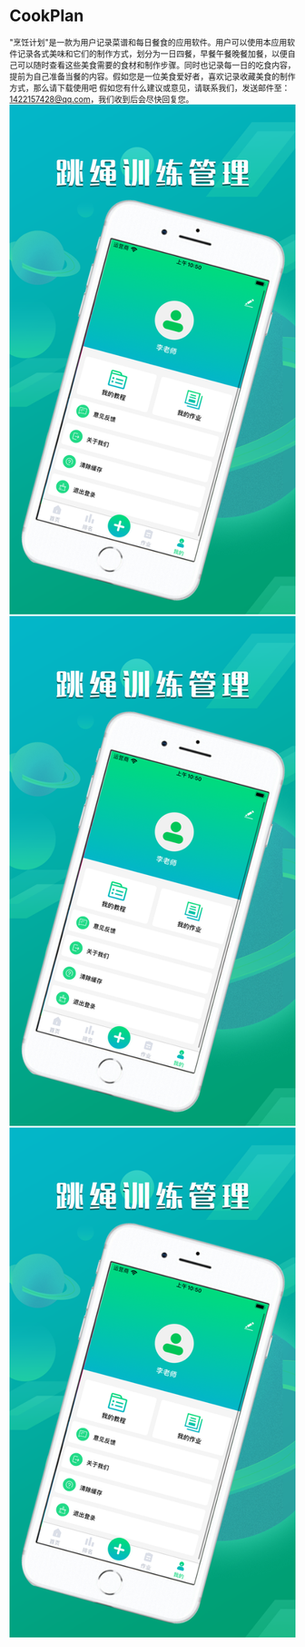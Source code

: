 # CookPlan
"烹饪计划"是一款为用户记录菜谱和每日餐食的应用软件。用户可以使用本应用软件记录各式美味和它们的制作方式，划分为一日四餐，早餐午餐晚餐加餐，以便自己可以随时查看这些美食需要的食材和制作步骤。同时也记录每一日的吃食内容，提前为自己准备当餐的内容。假如您是一位美食爱好者，喜欢记录收藏美食的制作方式，那么请下载使用吧
假如您有什么建议或意见，请联系我们，发送邮件至：1422157428@qq.com，我们收到后会尽快回复您。
![Image text](https://github.com/qinfendezhou/TSXL/blob/main/%E4%B8%8A%E6%9E%B6/1.png)
![Image text](https://github.com/qinfendezhou/TSXL/blob/main/%E4%B8%8A%E6%9E%B6/1.png)
![Image text](https://github.com/qinfendezhou/TSXL/blob/main/%E4%B8%8A%E6%9E%B6/1.png)
